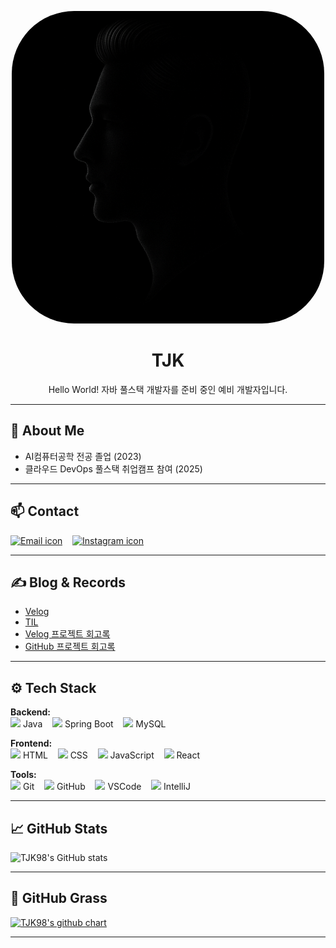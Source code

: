 <p align="center">
  <img src="https://raw.githubusercontent.com/TJK98/TJK98/main/side.png" width="500" style="border-radius: 100px;" alt="Profile image"/>
</p>

<h1 align="center">TJK</h1>
<p align="center">Hello World! 자바 풀스택 개발자를 준비 중인 예비 개발자입니다.</p>

---

## 👤 About Me

- AI컴퓨터공학 전공 졸업 (2023)
- 클라우드 DevOps 풀스택 취업캠프 참여 (2025)

---

## 📫 Contact

[<img src="https://cdn-icons-png.flaticon.com/512/732/732200.png" width="25" alt="Email icon" title="이메일 보내기"/>](mailto:wtj1998@naver.com;wtj199814@gmail.com)
&nbsp;&nbsp;
[<img src="https://cdn-icons-png.flaticon.com/512/174/174855.png" width="25" alt="Instagram icon" title="@wangtaekjun"/>](https://instagram.com/wangtaekjun)

---

## ✍️ Blog & Records

- [Velog](https://velog.io/@wtj1998/posts)
- [TIL](https://velog.io/@wtj1998/series/TIL-%EC%98%88%EB%B9%84-%EA%B0%9C%EB%B0%9C%EC%9E%90%EC%9D%98-%EC%84%B1%EC%9E%A5%EC%9D%BC%EC%A7%80)
- [Velog 프로젝트 회고록](https://velog.io/@wtj1998/series/%ED%94%84%EB%A1%9C%EC%A0%9D%ED%8A%B8-%ED%9A%8C%EA%B3%A0%EB%A1%9D)
- [GitHub 프로젝트 회고록]()

---

## ⚙️ Tech Stack

**Backend:**  
<img src="https://cdn.jsdelivr.net/gh/devicons/devicon/icons/java/java-original.svg" width="20"/> Java &nbsp;&nbsp;
<img src="https://cdn.jsdelivr.net/gh/devicons/devicon/icons/spring/spring-original.svg" width="20"/> Spring Boot &nbsp;&nbsp;
<img src="https://cdn.jsdelivr.net/gh/devicons/devicon/icons/mysql/mysql-original.svg" width="20"/> MySQL  

**Frontend:**  
<img src="https://cdn.jsdelivr.net/gh/devicons/devicon/icons/html5/html5-original.svg" width="20"/> HTML &nbsp;&nbsp;
<img src="https://cdn.jsdelivr.net/gh/devicons/devicon/icons/css3/css3-original.svg" width="20"/> CSS &nbsp;&nbsp;
<img src="https://cdn.jsdelivr.net/gh/devicons/devicon/icons/javascript/javascript-original.svg" width="20"/> JavaScript &nbsp;&nbsp;
<img src="https://cdn.jsdelivr.net/gh/devicons/devicon/icons/react/react-original.svg" width="20"/> React  

**Tools:**  
<img src="https://cdn.jsdelivr.net/gh/devicons/devicon/icons/git/git-original.svg" width="20"/> Git &nbsp;&nbsp;
<img src="https://cdn.jsdelivr.net/gh/devicons/devicon/icons/github/github-original.svg" width="20"/> GitHub &nbsp;&nbsp;
<img src="https://cdn.jsdelivr.net/gh/devicons/devicon/icons/vscode/vscode-original.svg" width="20"/> VSCode &nbsp;&nbsp;
<img src="https://cdn.jsdelivr.net/gh/devicons/devicon/icons/intellij/intellij-original.svg" width="20"/> IntelliJ  


---

## 📈 GitHub Stats

![TJK98's GitHub stats](https://github-readme-stats.vercel.app/api?username=TJK98&show_icons=true&theme=graywhite&hide_border=true)

---

## 🌱 GitHub Grass

[![TJK98's github chart](https://ghchart.rshah.org/TJK98)](https://github.com/TJK98)

---
